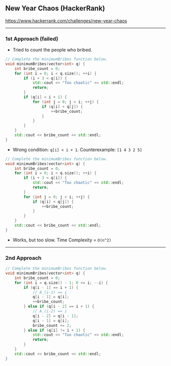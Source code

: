 ## New Year Chaos (HackerRank)

<https://www.hackerrank.com/challenges/new-year-chaos>

---
### 1st Approach (failed)

- Tried to count the people who bribed.

```C++
// Complete the minimumBribes function below.
void minimumBribes(vector<int> q) {
    int bribe_count = 0;
    for (int i = 0; i < q.size(); ++i) {
        if (i + 3 < q[i]) {
            std::cout << "Too chaotic" << std::endl;
            return;
        }
        if (q[i] < i + 1) {
            for (int j = 0; j < i; ++j) {
                if (q[i] < q[j]) {
                    ++bribe_count;
                }
            }
        }
    }
    std::cout << bribe_count << std::endl;
}
```
- Wrong condition: `q[i] < i + 1`. Counterexample: `[1 4 3 2 5]`

```C++
// Complete the minimumBribes function below.
void minimumBribes(vector<int> q) {
    int bribe_count = 0;
    for (int i = 0; i < q.size(); ++i) {
        if (i + 3 < q[i]) {
            std::cout << "Too chaotic" << std::endl;
            return;
        }
        for (int j = 0; j < i; ++j) {
            if (q[i] < q[j]) {
                ++bribe_count;
            }
        }
    }
    std::cout << bribe_count << std::endl;
}
```
- Works, but too slow. Time Complexity = `O(n^2)`

---
### 2nd Approach

```C++
// Complete the minimumBribes function below.
void minimumBribes(vector<int> q) {
    int bribe_count = 0;
    for (int i = q.size() - 1; 0 <= i; --i) {
        if (q[i - 1] == i + 1) {
            // A_(i-1) == i
            q[i - 1] = q[i];
            ++bribe_count;
        } else if (q[i - 2] == i + 1) {
            // A_(i-2) == i
            q[i - 2] = q[i - 1];
            q[i - 1] = q[i];
            bribe_count += 2;
        } else if (q[i] != i + 1) {
            std::cout << "Too chaotic" << std::endl;
            return;
        }
    }
    std::cout << bribe_count << std::endl;
}
```
